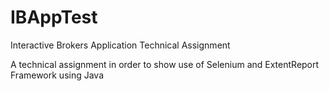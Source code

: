 # IBAppTest
Interactive Brokers Application Technical Assignment

A technical assignment in order to show use of Selenium and ExtentReport Framework using Java
